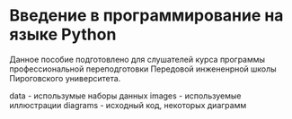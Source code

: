 # Введение в программирование на языке Python

Данное пособие подготовлено для слушателей курса программы профессиональной переподготовки Передовой инжененрной школы Пироговского университета.

data - использумые наборы данных
images - используемые иллюстрации
diagrams - исходный код, некоторых диаграмм
